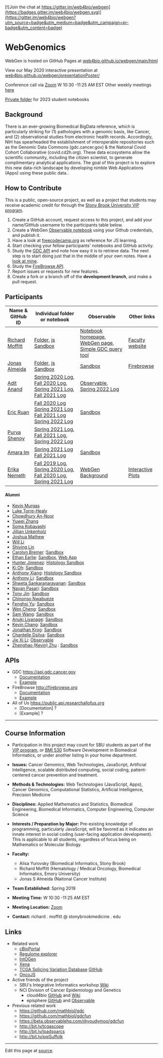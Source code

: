 [![Join the chat at https://gitter.im/web4bio/webgen](https://badges.gitter.im/web4bio/webgen.svg)](https://gitter.im/web4bio/webgen?utm_source=badge&utm_medium=badge&utm_campaign=pr-badge&utm_content=badge)

# WebGenomics

WebGen is hosted on GitHub Pages at [web4bio.github.io/webgen/main/html](https://web4bio.github.io/webgen/main/html)

View our May 2020 interactive presentation at [web4bio.github.io/webgen/presentationPoster/](https://web4bio.github.io/webgen/presentationPoster/)

Conference call via [Zoom](https://sbubmi.page.link/vip) W 10:30 -11:25 AM EST
Other weekly meetings [here](https://www.when2meet.com/?12629008-XMsjv)

[Private folder](https://drive.google.com/drive/u/1/folders/1LHkly4auVYhwcCb1xAUr-x9BkIluDVN8) for 2023 student notebooks

## Background

There is an ever-growing Biomedical BigData reference, which is particularly striking for (1) pathologies with a genomic basis, like Cancer, and (2) observational studies from electronic health records. Accordingly, NIH has spearheaded the establishment of interoperable repositories such as the Genomic Data Commons (gdc.cancer.gov) & the National Covid Cohort Collaborative (covid.cd2h.org). These  data ecosystems allow the scientific community, including the citizen scientist, to generate complimentary analytical applications. The goal of this project is to explore this new data-rich landscape by developing nimble Web Applications (Apps) using these public data..

## How to Contribute

This is a public, open-source project, as well as a project that students may receive academic credit for through the [Stony Brook University VIP program](https://www.stonybrook.edu/commcms/vertically-integrated-projects/teams/_team_page/team_page.php?team=WebGen%20(Web%20Genomics)).

1. Create a GitHub account, request access to this project, and add your name/GitHub username to the participants table below.
2. Create a WebGen [Observable notebook](https://beta.observablehq.com) using your Github credentials, and publish it.
3. Have a look at [freecodecamp.org](https://www.freecodecamp.org) as reference for JS learning.
4. Start checking your fellow participants' notebooks and GitHub activity.
5. Study the [GDC API](https://docs.gdc.cancer.gov/API/Users_Guide/Getting_Started/) and note how easy it is to retrieve data. The next step is to start doing just that in the middle of your own notes. Have a [look at mine](https://beta.observablehq.com/@jonasalmeida/webgen).
6. Study the [FireBrowse API](http://firebrowse.org).
7. Report issues or requests for new features.
8. Create a fork or a branch off of the **development branch**, and make a pull request.

## Participants

| Name & GitHub ID  | Individual folder or notebook | Observable | Other links|
| --- | --- | --- | --- |
| [Richard Moffitt](https://github.com/rmoffitt) | [Folder](/archive/richard/), [js Sandbox](/archive/richard/richard.html) | [Notebook homepage](https://observablehq.com/@rmoffitt?tab=notebooks), [WebGen page](https://observablehq.com/@rmoffitt/webgen), [Simple GDC query tool](https://observablehq.com/@rmoffitt/tcgaplots) | [Faculty website](https://bmi.stonybrookmedicine.edu/people/moffitt_richard) |
| [Jonas Almeida](http://www.github.com/jonasalmeida) | [Folder](https://github.com/web4bio/webgen/tree/master/archive/jonas), [js Sandbox](https://web4bio.github.io/webgen/archive/jonas/) | [Sandbox](https://beta.observablehq.com/@jonasalmeida/webgen)    | [Firebrowse](https://github.com/episphere/firebrowse) |
| [Adit Anand](https://github.com/19aanand) | [Spring 2020 Log](https://docs.google.com/document/d/1K6yBJq7C4XOlkl4Hm5smnPiY-lj_lJ2miwV6pRl-KEU/edit?usp=sharing), [Fall 2020 Log](https://docs.google.com/document/d/1g1pkQcqoDTa40BUXveAWDokW_1Q-spkC_0n6xB5vTO8/edit), [Spring 2021 Log](https://docs.google.com/document/d/1UBOF3QSd02kix0n5uzxW3Eqs1lzMZXHmorj1T8GJ8Cw/edit?usp=sharing), [Fall 2021 Log](https://docs.google.com/document/d/13BsRrLdiGLRID1_ujppGLsEVq2g1U1ffXv8c4kDbia4/edit?usp=sharing) | [Observable](https://observablehq.com/@19aanand), [Spring 2022 Log](https://docs.google.com/document/d/1sAw29x8wT0yNvueq61pPnCzOpuv3ls3LPKOYm_D2UMM/edit?usp=sharing) |   |
| [Eric Ruan](https://github.com/ericr491) | [Fall 2020 Log](https://docs.google.com/document/d/1RldOmYmN9yAjB2dhHcvPQdRe_WidyJhlccK51Nb8tL8/edit?usp=sharing) [Spring 2021 Log](https://docs.google.com/document/d/1E57BM8ln0ewCxISpZ9LQnRqD4SuqdmNj42SgI5eLKD4/edit?usp=sharing) [Fall 2021 Log](https://docs.google.com/document/d/1OpXK8qwvS5juWyJMlgKuINEAMhm28c85loT4u1oMrnc/edit?usp=sharing) [Spring 2022 Log](https://docs.google.com/document/d/1Q3xe8NNM8B3HeSc85a-9e3fAH4NEztp-zrs_Sj0x67o/edit?usp=sharing)| [Sandbox](https://observablehq.com/@ericr491/webgen) | |
| [Purva Shenoy](https://github.com/prvshenoy01) |[Spring 2021 Log,](https://docs.google.com/document/d/1vo6JgeLybK2bQZVbIQKpvwXKHdMI1QGGGrPGXOzRIrA/edit?usp=sharing) [Fall 2021 Log,](https://docs.google.com/document/d/1Ku6s_Y_XVSa5IFjgfgdrf_9WD64o_77Q7NmDrRIk_FA/edit?usp=sharing) [Spring 2022 Log](https://docs.google.com/document/d/1Mpy5ksn_UF-2igpojq4JGo0o4BnprAND6CMBtpMlM9w/edit?usp=sharing)| |
| [Amara Im](https://github.com/amaraim22) | [Spring 2021 Log](https://docs.google.com/document/d/1L9jJvpQX5DLRC43ajV3Sk4Cll0koJPJI6Uu3oediN1Y/edit?usp=sharing) [Fall 2021 Log](https://docs.google.com/document/d/19PlE5GM0VXGWPHi2ZcMEAkKjnqIVjut4E2i2n13-ghk/edit?usp=sharing) | [Sandbox](https://observablehq.com/@amaraim22/webgen) | |
| [Erika Nemeth](http://www.github.com/enemeth19) | [Fall 2019 Log](https://docs.google.com/document/d/1yCoHM8SleFvwsuQzfcO19oCWE36EUJ482bX38X8a7xY/edit?usp=sharing), [Spring 2020 Log](https://docs.google.com/document/d/11f0B8j0gTE6leyFeDKHd6onu2LOnVyqPDmGc-vt5d_c/edit?usp=sharing), [Fall 2020 Log](https://docs.google.com/document/d/18d5oB-Uft5nBskVxnZuEcaXHDPE291y2PBzQtcPZXVo/edit?usp=sharing), [Spring 2021 Log](https://docs.google.com/document/d/1aWkkX9PEcEZWaK37F5n0_LABoo1JIj8OS-mkj4k5Ras/edit?usp=sharing) | [WebGen Background](https://observablehq.com/@enemeth19/webgen) | [Interactive Plots](https://episphere.github.io/mortalitytracker/board/) |


#### Alumni
  * [Kevin Murgas](https://github.com/kevin-murgas)
  * [Luke Torre-Healy](https://github.com/lthealy)
  * [Chowdhury An-Noor](https://github.com/chowdhuryannoor)
  * [Yuwei Zhang](https://github.com/Yuw-zhang)
  * [Soma Kobayashi](https://github.com/skobayashi0417)
  * [Jillian Unkenholz](https://github.com/jillianunk32)
  * [Joshua Mathew](https://github.com/jmath908)
  * [Will Li](https://github.com/liwll)
  * [Shiying Lin](https://github.com/20shiy)
  * [Carolyn Bremer](http://www.github.com/cgbrem) :[Sandbox](https://observablehq.com/@cgbrem/web-gen-fall-19)
  * [Ethan Earlie](https://github.com/Ethan-Earlie): [Sandbox](https://observablehq.com/@ethan-earlie/webgen), [Web App](https://web4bio.github.io/webgen/main/) 
  * [Hunter Jimenez](https://github.com/hunterjimenezsbu): [Histology Sandbox](https://observablehq.com/@huntsmna817/webgen)
  * [Ki Oh](https://github.com/KO-BMI): [Sandbox](https://observablehq.com/@fluffyshoes/web-gen-fall-19) 
  * [Anthony Xiang](https://github.com/anthonyxiang1): [Histology Sandbox](https://observablehq.com/@axian0420/webgen-second-edition)
  * [Anthony Li](https://github.com/anthonyli22): [Sandbox](https://observablehq.com/@anthonyli22/webgen-notebook)
  * [Shweta Sankaranarayanan](https://github.com/shweta98): [Sandbox](https://observablehq.com/@shweta98/webgen)
  * [Nayan Pasari](https://github.com/npasari): [Sandbox](https://observablehq.com/@npasari)
  * [Tony Jin](https://github.com/t5n): [Sandbox](https://beta.observablehq.com/@t5n)
  * [Chinonso Nwabueze](http://www.github.com/conwabueze)
  * [Fenghsi Yu](http://www.github.com/fenghsi): [Sandbox](https://observablehq.com/@fenghsi/webgen/2)
  * [Wen Cheng](http://www.github.com/wencheng921): [Sandbox](https://beta.observablehq.com/@wencheng921/webgen)
  * [Sam Wang](http://www.github.com/SuperZam): [Sandbox](https://observablehq.com/@superzam/web-genomics/5)
  * [Anuki Liyanage](https://github.com/ANUKI11): [Sandbox](https://observablehq.com/@anuki11/webgen/2)
  * [Kevin Chang](https://github.com/Xnonx14): [Sandbox](https://beta.observablehq.com/@xnonx14/kevin-changs-notebook)
  * [Jonathan Krog](https://github.com/Jonathan-Krog): [Sandbox](https://beta.observablehq.com/@jonathan-krog/webgen-fall-2019)
  * [Chantelle Dsilva](http://www.github.com/chantelle-dsilva): [Sandbox](https://beta.observablehq.com/@chantelle-dsilva/webgen)
  * [Jie Xi Li](https://github.com/jli0980): [Observable](https://observablehq.com/@39a49c172bedfa3c/webgen-spring-2022)
  * [Zhenghao (Kevin) Zhu](https://github.com/ZhenghaoZhu) : [Sandbox](https://observablehq.com/@zhenghaozhu/webgen)
  
## APIs
* GDC https://api.gdc.cancer.gov
  * [Documentation](https://docs.gdc.cancer.gov/API/Users_Guide/Getting_Started/#api-endpoints)
  * [Example](https://api.gdc.cancer.gov/projects?fields=disease_type&size=2)
* FireBrowse http://firebrowse.org
  * [Documentation](http://firebrowse.org/api-docs/)
  * [Example](http://firebrowse.org/api/v1/Samples/mRNASeq?format=json&gene=GATA6&cohort=PAAD&page=1&page_size=2&sort_by=tcga_participant_barcode)
* All of Us https://public.api.researchallofus.org
  * [Documentation] ?
  * [Example] ?
____

## Course Information
- Participation in this project may count for SBU students as part of the [VIP program](https://www.stonybrook.edu/commcms/vertically-integrated-projects/prospective_students/how_credits_count), or [BMI 530](https://bmi.stonybrookmedicine.edu/courses) Software Development in Biomedical Informatics, or under another listing in your home department.

- **Issues:** Cancer Genomics, Web Technologies, JavaScript, Artificial Intelligence, scalable distributed computing, social coding, patient-centered cancer prevention and treatment.

- **Methods & Technologies:** Web Technologies (JavaScript, Apps), Cancer Genomics, Computational Statistics, Artificial Intelligence, Precision Medicine

- **Disciplines:** Applied Mathematics and Statistics, Biomedical Engineering, Biomedical Informatics, Computer Engineering, Computer Science

- **Interests / Preparation by Major:** Pre-existing knowledge of programming, particularly JavaScript, will be favored as it indicates an innate interest in social coding (user-facing application development). This is applicable to all students, regardless of focus being on Mathematics or Molecular Biology.

- **Faculty:**
  - Alisa Yurovsky (Biomedical Informatics, Stony Brook)
  - Richard Moffitt (Hematology / Medical Oncology, Biomedical Informatics, Emory University)
  - Jonas S Almeida (Naitonal Cancer Institute)

- **Team Established:** Spring 2019

- **Meeting Time:**  W 10:30 -11:25 AM EST

- **Meeting Location:** [Zoom](https://sbubmi.page.link/vip)

- **Contact:** richard . moffitt @ stonybrookmedicine . edu

## Links
* Related work
  * [cBioPortal](https://www.cbioportal.org/)
  * [Regulome explorer](http://explorer.cancerregulome.org/)
  * [IntOGen](www.intogen.org/)
  * [Xena](genome-cancer.ucsc.edu)
  * [TCGA Splicing Variation Database](http://tsvdb.com/) [GitHub](https://github.com/wenjie1991/TSVdb)
  * [OncoJS](https://github.com/oncojs)
* Active friends of the project
  * SBU's Integrative Informatics workshop [Wiki](https://sites.google.com/mathbiol.org/integrativeinformatics/home)
  * NCI Division of Cancer Epidemiology and Genetics
    * cloud4bio [GitHub](https://github.com/cloud4bio/cloud4bio.github.com) and [Wiki](https://sites.google.com/mathbiol.org/cloud4bio/home)
    * episphere [GitHub](https://github.com/episphere) and [Observable](https://observablehq.com/@episphere)
* Previous related work
  * https://github.com/mathbiol/gdc
  * https://github.com/mathbiol/gdcfun
  * https://beta.observablehq.com/@youdymoo/gdcfun
  * http://bit.ly/tcgascope
  * http://bit.ly/loadsparcs
  * http://bit.ly/pqiSuffolk


____

Edit this page at [source](https://github.com/web4bio/webgen/blob/master/README.md).
